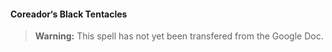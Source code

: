 #### Coreador‘s Black Tentacles
<!-- previously "Black Tentacles" -->

> **Warning:**
> This spell has not yet been transfered from the Google Doc.
